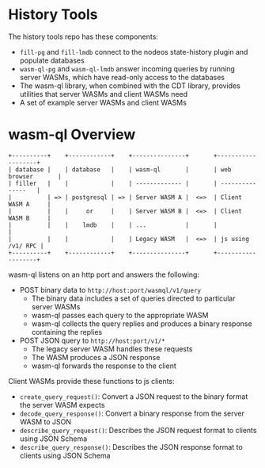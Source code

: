 # History Tools

The history tools repo has these components:

* `fill-pg` and `fill-lmdb` connect to the nodeos state-history plugin and populate databases
* `wasm-ql-pg` and `wasm-ql-lmdb` answer incoming queries by running server WASMs, which have read-only access to the databases
* The wasm-ql library, when combined with the CDT library, provides utilities that server WASMs and client WASMs need
* A set of example server WASMs and client WASMs

# wasm-ql Overview

```
+----------+    +------------+    +---------------+       +-------------------+
| database |    | database   |    | wasm-ql       |       | web browser       |
| filler   |    |            |    | ------------- |       | ---------------   |
|          | => | postgresql | => | Server WASM A |  <=>  | Client WASM A     |
|          |    |     or     |    | Server WASM B |  <=>  | Client WASM B     |
|          |    |    lmdb    |    | ...           |       |                   |
|          |    |            |    | Legacy WASM   |  <=>  | js using /v1/ RPC |
+----------+    +------------+    +---------------+       +-------------------+
```

wasm-ql listens on an http port and answers the following:
* POST binary data to `http://host:port/wasmql/v1/query`
  * The binary data includes a set of queries directed to particular server WASMs
  * wasm-ql passes each query to the appropriate WASM
  * wasm-ql collects the query replies and produces a binary response containing the replies
* POST JSON query to `http://host:port/v1/*`
  * The legacy server WASM handles these requests
  * The WASM produces a JSON response
  * wasm-ql forwards the response to the client

Client WASMs provide these functions to js clients:
* `create_query_request()`: Convert a JSON request to the binary format the server WASM expects
* `decode_query_response()`: Convert a binary response from the server WASM to JSON
* `describe_query_request()`: Describes the JSON request format to clients using JSON Schema
* `describe_query_response()`: Describes the JSON response format to clients using JSON Schema
